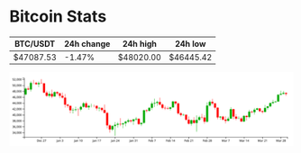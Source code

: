 # Bitcoin Stats

BTC/USDT|24h change|24h high|24h low|
|---|---|---|---|
|$47087.53|-1.47%|$48020.00|$46445.42|

<img src="./chart.svg">
